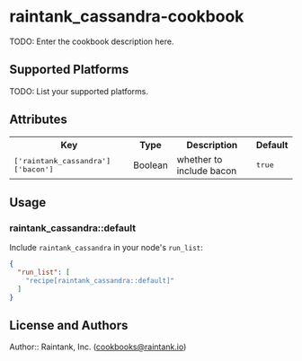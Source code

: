 # raintank_cassandra-cookbook

TODO: Enter the cookbook description here.

## Supported Platforms

TODO: List your supported platforms.

## Attributes

<table>
  <tr>
    <th>Key</th>
    <th>Type</th>
    <th>Description</th>
    <th>Default</th>
  </tr>
  <tr>
    <td><tt>['raintank_cassandra']['bacon']</tt></td>
    <td>Boolean</td>
    <td>whether to include bacon</td>
    <td><tt>true</tt></td>
  </tr>
</table>

## Usage

### raintank_cassandra::default

Include `raintank_cassandra` in your node's `run_list`:

```json
{
  "run_list": [
    "recipe[raintank_cassandra::default]"
  ]
}
```

## License and Authors

Author:: Raintank, Inc. (<cookbooks@raintank.io>)
